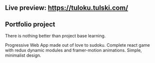 Live preview: https://tuloku.tulski.com/
---

## Portfolio project
There is nothing better than project base learning.

Progressive Web App made out of love to sudoku. Complete react game with redux dynamic modules and framer-motion animations. Simple, minimalist design. 
